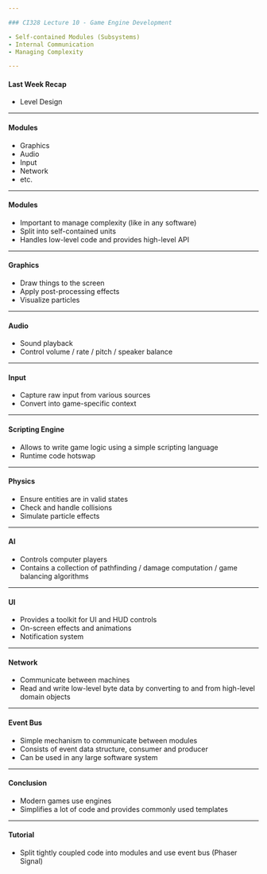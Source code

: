 ```yaml
---

### CI328 Lecture 10 - Game Engine Development

- Self-contained Modules (Subsystems)
- Internal Communication
- Managing Complexity

---
```


#### Last Week Recap

- Level Design

---

#### Modules

- Graphics
- Audio
- Input
- Network
- etc.

---

#### Modules

- Important to manage complexity (like in any software)
- Split into self-contained units
- Handles low-level code and provides high-level API

---

#### Graphics

- Draw things to the screen
- Apply post-processing effects
- Visualize particles

---

#### Audio

- Sound playback
- Control volume / rate / pitch / speaker balance

---

#### Input

- Capture raw input from various sources
- Convert into game-specific context

---

#### Scripting Engine

- Allows to write game logic using a simple scripting language
- Runtime code hotswap

---

#### Physics

- Ensure entities are in valid states
- Check and handle collisions
- Simulate particle effects

---

#### AI

- Controls computer players
- Contains a collection of pathfinding / damage computation / game balancing algorithms

---

#### UI

- Provides a toolkit for UI and HUD controls
- On-screen effects and animations
- Notification system

---

#### Network

- Communicate between machines
- Read and write low-level byte data by converting to and from high-level domain objects

---

#### Event Bus

- Simple mechanism to communicate between modules
- Consists of event data structure, consumer and producer
- Can be used in any large software system

---

#### Conclusion

- Modern games use engines
- Simplifies a lot of code and provides commonly used templates

---

#### Tutorial

- Split tightly coupled code into modules and use event bus (Phaser Signal)